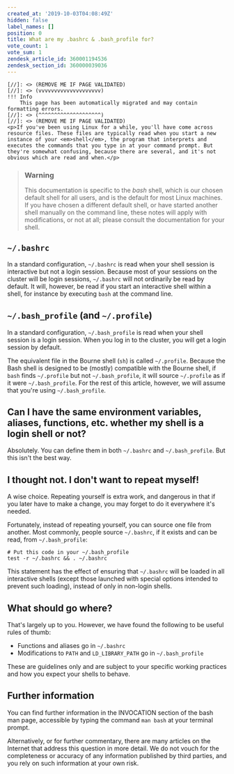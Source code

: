 ```yaml
---
created_at: '2019-10-03T04:08:49Z'
hidden: false
label_names: []
position: 0
title: What are my .bashrc & .bash_profile for?
vote_count: 1
vote_sum: 1
zendesk_article_id: 360001194536
zendesk_section_id: 360000039036
---
```



    [//]: <> (REMOVE ME IF PAGE VALIDATED)
    [//]: <> (vvvvvvvvvvvvvvvvvvvv)
    !!! Info
        This page has been automatically migrated and may contain formatting errors.
    [//]: <> (^^^^^^^^^^^^^^^^^^^^)
    [//]: <> (REMOVE ME IF PAGE VALIDATED)
    <p>If you've been using Linux for a while, you'll have come across resource files. These files are typically read when you start a new instance of your <em>shell</em>, the program that interprets and executes the commands that you type in at your command prompt. But they're somewhat confusing, because there are several, and it's not obvious which are read and when.</p>
<blockquote class="blockquote-warning">
<h3 id="prerequisites">Warning</h3>
<p>This documentation is specific to the <em>bash</em> shell, which is our chosen default shell for all users, and is the default for most Linux machines. If you have chosen a different default shell, or have started another shell manually on the command line, these notes will apply with modifications, or not at all; please consult the documentation for your shell.</p>
</blockquote>
<h2><code>~/.bashrc</code></h2>
<p>In a standard configuration, <code>~/.bashrc</code> is read when your shell session is interactive but not a login session. Because most of your sessions on the cluster will be login sessions, <code>~/.bashrc</code> will not ordinarily be read by default. It will, however, be read if you start an interactive shell within a shell, for instance by executing <code>bash</code> at the command line.</p>
<h2>
<code>~/.bash_profile</code> (and <code>~/.profile</code>)</h2>
<p>In a standard configuration, <code>~/.bash_profile</code> is read when your shell session is a login session. When you log in to the cluster, you will get a login session by default.</p>
<p>The equivalent file in the Bourne shell (<code>sh</code>) is called <code>~/.profile</code>. Because the Bash shell is designed to be (mostly) compatible with the Bourne shell, if <code>bash</code> finds <code>~/.profile</code> but not <code>~/.bash_profile</code>, it will source <code>~/.profile</code> as if it were <code>~/.bash_profile</code>. For the rest of this article, however, we will assume that you're using <code>~/.bash_profile</code>.</p>
<h2>Can I have the same environment variables, aliases, functions, etc. whether my shell is a login shell or not?</h2>
<p>Absolutely. You can define them in both <code>~/.bashrc</code> and <code>~/.bash_profile</code>. But this isn't the best way.</p>
<h2>I thought not. I don't want to repeat myself!</h2>
<p>A wise choice. Repeating yourself is extra work, and dangerous in that if you later have to make a change, you may forget to do it everywhere it's needed.</p>
<p>Fortunately, instead of repeating yourself, you can source one file from another. Most commonly, people source <code>~/.bashrc</code>, if it exists and can be read, from <code>~/.bash_profile</code>:</p>
<pre><code># Put this code in your ~/.bash_profile
test -r ~/.bashrc &amp;&amp; . ~/.bashrc</code></pre>
<p>This statement has the effect of ensuring that <code>~/.bashrc</code> will be loaded in all interactive shells (except those launched with special options intended to prevent such loading), instead of only in non-login shells.</p>
<h2>What should go where?</h2>
<p>That's largely up to you. However, we have found the following to be useful rules of thumb:</p>
<ul>
<li>Functions and aliases go in <code>~/.bashrc</code>
</li>
<li>Modifications to <code>PATH</code> and <code>LD_LIBRARY_PATH</code> go in <code>~/.bash_profile</code>
</li>
</ul>
<p>These are guidelines only and are subject to your specific working practices and how you expect your shells to behave.</p>
<h2>Further information</h2>
<p>You can find further information in the INVOCATION section of the bash man page, accessible by typing the command <code>man bash</code> at your terminal prompt.</p>
<p>Alternatively, or for further commentary, there are many articles on the Internet that address this question in more detail. We do not vouch for the completeness or accuracy of any information published by third parties, and you rely on such information at your own risk.</p>